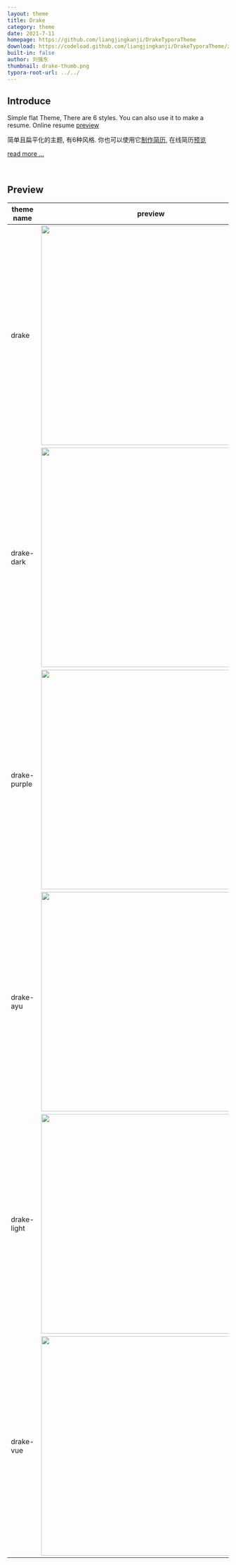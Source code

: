 ```yaml
---
layout: theme
title: Drake
category: theme
date: 2021-7-11
homepage: https://github.com/liangjingkanji/DrakeTyporaTheme
download: https://codeload.github.com/liangjingkanji/DrakeTyporaTheme/zip/master
built-in: false
author: 刘强东
thumbnail: drake-thumb.png
typora-root-url: ../../
---
```


## Introduce

Simple flat Theme, There are 6 styles. You can also use it to make a resume. Online resume [preview](https://liangjingkanji.github.io/Resume-Template/)

简单且扁平化的主题, 有6种风格. 你也可以使用它[制作简历](https://github.com/liangjingkanji/Resume-Template), 在线简历[预览](https://liangjingkanji.github.io/Resume-Template/)<br>

[read more ...](https://github.com/liangjingkanji/DrakeTyporaTheme)

<br>

## Preview

| theme name     | preview                                                       |
| ------------ | ------------------------------------------------------------ |
| drake        | <a href="https://github.com/liangjingkanji/DrakeTyporaTheme"><img src="https://raw.githubusercontent.com/liangjingkanji/DrakeTyporaTheme/master/img/thumbnail.png" width="500"/></a> |
| drake-dark   | <a href="https://github.com/liangjingkanji/DrakeTyporaTheme"><img src="https://raw.githubusercontent.com/liangjingkanji/DrakeTyporaTheme/master/img/thumbnail-dark.png" width="500"/></a> |
| drake-purple | <a href="https://github.com/liangjingkanji/DrakeTyporaTheme"><img src="https://raw.githubusercontent.com/liangjingkanji/DrakeTyporaTheme/master/img/thumbnail-purple.png" width="500"/></a> |
| drake-ayu | <a href="https://github.com/liangjingkanji/DrakeTyporaTheme"><img src="https://raw.githubusercontent.com/liangjingkanji/DrakeTyporaTheme/master/img/thumbnail-ayu.png" width="500"/></a> |
| drake-light  | <a href="https://github.com/liangjingkanji/DrakeTyporaTheme"><img src="https://raw.githubusercontent.com/liangjingkanji/DrakeTyporaTheme/master/img/thumbnail-light.png" width="500"/></a> |
| drake-vue    | <a href="https://github.com/liangjingkanji/DrakeTyporaTheme"><img src="https://raw.githubusercontent.com/liangjingkanji/DrakeTyporaTheme/master/img/thumbnail-vue.png" width="500"/></a> |

